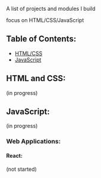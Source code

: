 A list of projects and modules I build

focus on HTML/CSS/JavaScript

## Table of Contents:

- [HTML/CSS](#html-and-css)
- [JavaScript](#javascript)

## HTML and CSS:
(in progress)

## JavaScript:
(in progress)

### Web Applications:

#### React:
(not started)